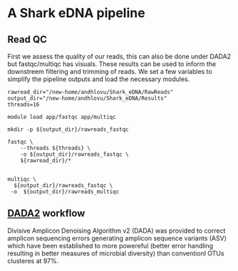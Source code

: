 # A Shark eDNA pipeline

## Read QC

First we assess the quality of our reads, this can also be done under DADA2 but fastqc/multiqc has visuals. These results can be used to inform the downstreem filtering and trimming of reads. We set a few variables to simplify the pipeline outputs and load the necessary modules.

```
rawread_dir="/new-home/andhlovu/Shark_eDNA/RawReads"
output_dir="/new-home/andhlovu/Shark_eDNA/Results"
threads=16

module load app/fastqc app/multiqc

mkdir -p ${output_dir}/rawreads_fastqc

fastqc \
    --threads ${threads} \
    -o ${output_dir}/rawreads_fastqc \
    ${rawread_dir}/*


multiqc \
  ${output_dir}/rawreads_fastqc \
 -o  ${output_dir}/rawreads_multiqc

```

## [DADA2](https://bioconductor.org/packages/release/bioc/html/dada2.html) workflow


Divisive Amplicon Denoising Algorithm v2 (DADA) was provided to correct amplicon sequencing errors generating amplicon sequence variants (ASV) which have been established to more powereful (better error handling resulting in better measures of microbial diversity) than conventionl OTUs clusteres at 97\%.


